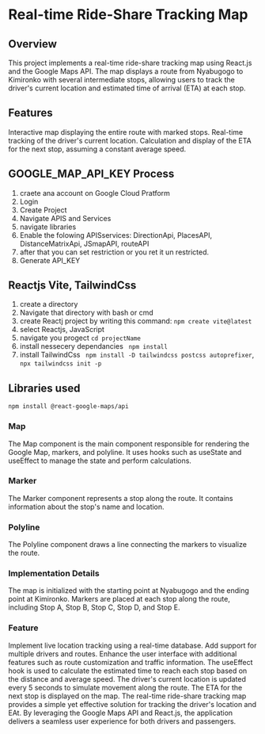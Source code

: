 # Real-time Ride-Share Tracking Map

## Overview

This project implements a real-time ride-share tracking map using React.js and the Google Maps API. The map displays a route from Nyabugogo to Kimironko with several intermediate stops, allowing users to track the driver's current location and estimated time of arrival (ETA) at each stop.


## Features

Interactive map displaying the entire route with marked stops.
Real-time tracking of the driver's current location.
Calculation and display of the ETA for the next stop, assuming a constant average speed.


## GOOGLE_MAP_API_KEY Process
1. craete ana account on Google Cloud Pratform
2. Login
3. Create Project
4. Navigate APIS and Services
5. navigate libraries
6. Enable the folowing APISservices:  DirectionApi, PlacesAPI, DistanceMatrixApi, JSmapAPI, routeAPI
7. after that you can set restriction or you ret it un restricted.
8. Generate API_KEY

## Reactjs Vite, TailwindCss

1. create a directory
2. Navigate that directory with bash or cmd
3. create Reactj project by writing this command:     ``npm create vite@latest``
4. select Reactjs, JavaScript
5. navigate you progect    ``cd projectName``
6. install nessecery dependancies `` npm install``
7. install TailwindCss `` npm install -D tailwindcss postcss autoprefixer``, ``npx tailwindcss init -p``
      
## Libraries used

```
npm install @react-google-maps/api
```

### Map

The Map component is the main component responsible for rendering the Google Map, markers, and polyline.
It uses hooks such as useState and useEffect to manage the state and perform calculations.

### Marker
The Marker component represents a stop along the route. It contains information about the stop's name and location.

### Polyline

The Polyline component draws a line connecting the markers to visualize the route.

### Implementation Details

The map is initialized with the starting point at Nyabugogo and the ending point at Kimironko.
Markers are placed at each stop along the route, including Stop A, Stop B, Stop C, Stop D, and Stop E.

### Feature

Implement live location tracking using a real-time database.
Add support for multiple drivers and routes.
Enhance the user interface with additional features such as route customization and traffic information.
The useEffect hook is used to calculate the estimated time to reach each stop based on the distance and average speed.
The driver's current location is updated every 5 seconds to simulate movement along the route.
The ETA for the next stop is displayed on the map.
The real-time ride-share tracking map provides a simple yet effective solution for tracking the driver's location and EAt.
By leveraging the Google Maps API and React.js, the application delivers a seamless user experience for both drivers and passengers.